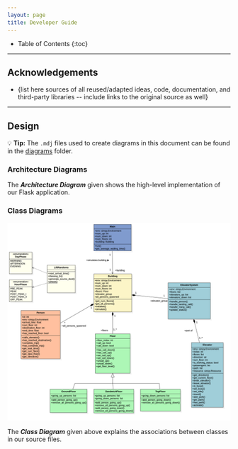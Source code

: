 ```yaml
---
layout: page
title: Developer Guide
---
```


- Table of Contents
  {:toc}

---

## **Acknowledgements**

- {list here sources of all reused/adapted ideas, code, documentation, and third-party libraries -- include links to the original source as well}


---

## **Design**

<div markdown="span" class="alert alert-primary">

:bulb: **Tip:** The `.mdj` files used to create diagrams in this document can be found in the [diagrams](diagrams) 
folder. 
</div>

### Architecture Diagrams
The **_Architecture Diagram_** given shows the high-level implementation of our Flask application.

### Class Diagrams

<img src="images/ClassDiagram.png" width="2450" />

The **_Class Diagram_** given above explains the associations between classes in our source files.


